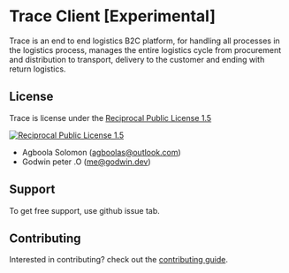 # Trace Client [Experimental]

Trace is an end to end logistics B2C platform, for handling all processes in the logistics process,
manages the entire logistics cycle from procurement and distribution to transport,
delivery to the customer and ending with return logistics.

## License

Trace is license under the [Reciprocal Public License 1.5](./LICENSE)

[![Reciprocal Public License 1.5](https://img.shields.io/badge/license-RPL--1.5-blue.svg?style=flat-square)](https://opensource.org/license/rpl1-5-txt)

- Agboola Solomon ([agboolas@outlook.com](mailto:agboolas@outlook.com))
- Godwin peter .O ([me@godwin.dev](mailto:me@godwin.dev))

## Support

To get free support, use github issue tab.

## Contributing

Interested in contributing? check out the [contributing guide](./CONTRIBUTING.md).
